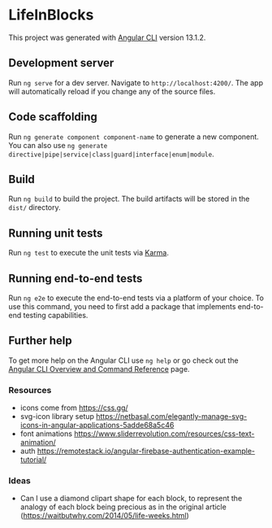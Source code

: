 # LifeInBlocks

This project was generated with [Angular CLI](https://github.com/angular/angular-cli) version 13.1.2.

## Development server

Run `ng serve` for a dev server. Navigate to `http://localhost:4200/`. The app will automatically reload if you change any of the source files.

## Code scaffolding

Run `ng generate component component-name` to generate a new component. You can also use `ng generate directive|pipe|service|class|guard|interface|enum|module`.

## Build

Run `ng build` to build the project. The build artifacts will be stored in the `dist/` directory.

## Running unit tests

Run `ng test` to execute the unit tests via [Karma](https://karma-runner.github.io).

## Running end-to-end tests

Run `ng e2e` to execute the end-to-end tests via a platform of your choice. To use this command, you need to first add a package that implements end-to-end testing capabilities.

## Further help

To get more help on the Angular CLI use `ng help` or go check out the [Angular CLI Overview and Command Reference](https://angular.io/cli) page.


### Resources
- icons come from https://css.gg/
- svg-icon library setup https://netbasal.com/elegantly-manage-svg-icons-in-angular-applications-5adde68a5c46
- font animations https://www.sliderrevolution.com/resources/css-text-animation/
- auth https://remotestack.io/angular-firebase-authentication-example-tutorial/ 

### Ideas

- Can I use a diamond clipart shape for each block, to represent the analogy of each block being precious as in the original article (https://waitbutwhy.com/2014/05/life-weeks.html)